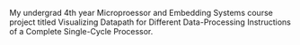 My undergrad 4th year Microproessor and Embedding Systems course project titled Visualizing Datapath for Different Data-Processing Instructions of a Complete Single-Cycle Processor.
